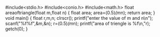 #include<stdio.h>
#include<conio.h>
#include<math.h>
float areaoftriangle(float m,float n)
{
float area;
area=(0.5)*(m*n);
return area;
}
void main()
{
float r,m,n;
clrscr();
printf("enter the value of m and n\n");
scanf("%f%f",&m,&n);
r=(0.5)*(m*n);
printf("area of triengle is %f\n,"r);
getch(0);
}
